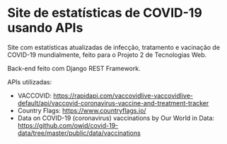 # Site de estatísticas de COVID-19 usando APIs

Site com estatísticas atualizadas de infecção, tratamento e vacinação de COVID-19 mundialmente, feito para o Projeto 2 de Tecnologias Web.

Back-end feito com Django REST Framework.

APIs utilizadas:
- VACCOVID: https://rapidapi.com/vaccovidlive-vaccovidlive-default/api/vaccovid-coronavirus-vaccine-and-treatment-tracker
- Country Flags: https://www.countryflags.io/
- Data on COVID-19 (coronavirus) vaccinations by Our World in Data: https://github.com/owid/covid-19-data/tree/master/public/data/vaccinations
